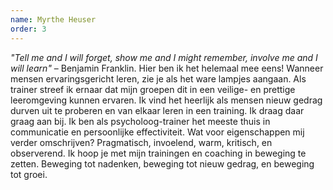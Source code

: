 ```yaml
---
name: Myrthe Heuser
order: 3
---
```

<i>"Tell me and I will forget, show me and I might remember, involve me and I will learn"</i> – Benjamin Franklin. 
Hier ben ik het helemaal mee eens! Wanneer mensen ervaringsgericht leren, zie je als het ware lampjes aangaan. Als trainer streef ik ernaar dat mijn groepen dit in een veilige- en prettige leeromgeving kunnen ervaren. Ik vind het heerlijk als mensen nieuw gedrag durven uit te proberen en van elkaar leren in een training. Ik
draag daar graag aan bij. Ik ben als psycholoog-trainer het meeste thuis in communicatie en persoonlijke effectiviteit. Wat voor eigenschappen mij
verder omschrijven? Pragmatisch, invoelend, warm, kritisch, en observerend. Ik hoop je met mijn trainingen en coaching in beweging te zetten. Beweging
tot nadenken, beweging tot nieuw gedrag, en beweging tot groei.
